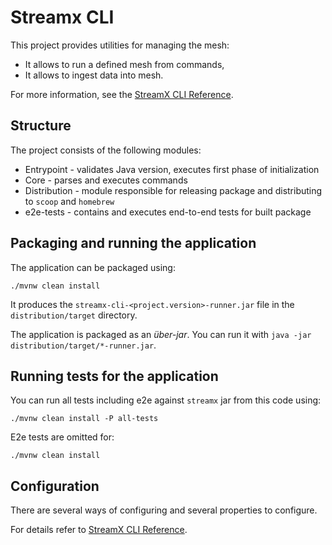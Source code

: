 # Streamx CLI

This project provides utilities for managing the mesh:
* It allows to run a defined mesh from commands,
* It allows to ingest data into mesh.

For more information, see the [StreamX CLI Reference](https://www.streamx.dev/guides/main/streamx-command-line-interface-reference.html).

## Structure

The project consists of the following modules:
* Entrypoint - validates Java version, executes first phase of initialization
* Core - parses and executes commands
* Distribution - module responsible for releasing package and distributing to `scoop` and `homebrew`
* e2e-tests - contains and executes end-to-end tests for built package

## Packaging and running the application

The application can be packaged using:
```shell script
./mvnw clean install
```
It produces the `streamx-cli-<project.version>-runner.jar` file in the `distribution/target` directory.

The application is packaged as an _über-jar_.
You can run it with `java -jar distribution/target/*-runner.jar`.

## Running tests for the application

You can run all tests including e2e against `streamx` jar from this code using:
```shell script
./mvnw clean install -P all-tests
```

E2e tests are omitted for:
```shell script
./mvnw clean install
```

## Configuration

There are several ways of configuring and several properties to configure. 

For details refer to [StreamX CLI Reference](https://www.streamx.dev/guides/main/streamx-command-line-interface-reference.html).